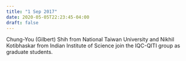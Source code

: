 ```yaml
---
title: "1 Sep 2017"
date: 2020-05-05T22:23:45-04:00
draft: false
---
```


Chung-You (Gilbert) Shih from National Taiwan University and Nikhil Kotibhaskar from Indian Institute of Science join the IQC-QITI group as graduate students.
